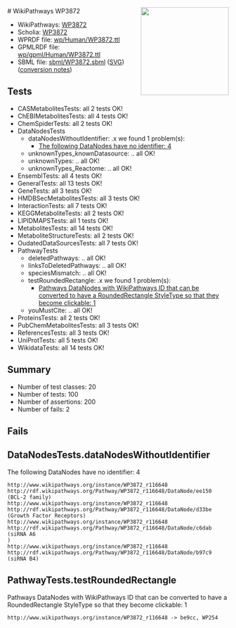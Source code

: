 <img style="float: right; width: 200px" src="../logo.png" />
# WikiPathways WP3872

* WikiPathways: [WP3872](https://identifiers.org/wikipathways:WP3872)
* Scholia: [WP3872](https://scholia.toolforge.org/wikipathways/WP3872)
* WPRDF file: [wp/Human/WP3872.ttl](../wp/Human/WP3872.ttl)
* GPMLRDF file: [wp/gpml/Human/WP3872.ttl](../wp/gpml/Human/WP3872.ttl)
* SBML file: [sbml/WP3872.sbml](../sbml/WP3872.sbml) ([SVG](../sbml/WP3872.svg)) ([conversion notes](../sbml/WP3872.txt))

## Tests
* CASMetabolitesTests: all 2 tests OK!
* ChEBIMetabolitesTests: all 4 tests OK!
* ChemSpiderTests: all 2 tests OK!
* DataNodesTests
    * dataNodesWithoutIdentifier: .x we found 1 problem(s):
        * [The following DataNodes have no identifier: 4](#d2d32fa3)
    * unknownTypes_knownDatasource: .. all OK!
    * unknownTypes: .. all OK!
    * unknownTypes_Reactome: .. all OK!
* EnsemblTests: all 4 tests OK!
* GeneralTests: all 13 tests OK!
* GeneTests: all 3 tests OK!
* HMDBSecMetabolitesTests: all 3 tests OK!
* InteractionTests: all 7 tests OK!
* KEGGMetaboliteTests: all 2 tests OK!
* LIPIDMAPSTests: all 1 tests OK!
* MetabolitesTests: all 14 tests OK!
* MetaboliteStructureTests: all 2 tests OK!
* OudatedDataSourcesTests: all 7 tests OK!
* PathwayTests
    * deletedPathways: .. all OK!
    * linksToDeletedPathways: .. all OK!
    * speciesMismatch: .. all OK!
    * testRoundedRectangle: .x we found 1 problem(s):
        * [Pathways DataNodes with WikiPathways ID that can be converted to have a RoundedRectangle StyleType so that they become clickable: 1](#9fbad3cb)
    * youMustCite: .. all OK!
* ProteinsTests: all 2 tests OK!
* PubChemMetabolitesTests: all 3 tests OK!
* ReferencesTests: all 3 tests OK!
* UniProtTests: all 5 tests OK!
* WikidataTests: all 14 tests OK!


## Summary

* Number of test classes: 20
* Number of tests: 100
* Number of assertions: 200
* Number of fails: 2

## Fails

<a name="d2d32fa3" />

## DataNodesTests.dataNodesWithoutIdentifier

The following DataNodes have no identifier: 4
```
http://www.wikipathways.org/instance/WP3872_r116648 http://rdf.wikipathways.org/Pathway/WP3872_r116648/DataNode/ee150 (BCL-2 family)
http://www.wikipathways.org/instance/WP3872_r116648 http://rdf.wikipathways.org/Pathway/WP3872_r116648/DataNode/d33be (Growth Factor Receptors)
http://www.wikipathways.org/instance/WP3872_r116648 http://rdf.wikipathways.org/Pathway/WP3872_r116648/DataNode/c6dab (siRNA A6
)
http://www.wikipathways.org/instance/WP3872_r116648 http://rdf.wikipathways.org/Pathway/WP3872_r116648/DataNode/b97c9 (siRNA B4)
```

<a name="9fbad3cb" />

## PathwayTests.testRoundedRectangle

Pathways DataNodes with WikiPathways ID that can be converted to have a RoundedRectangle StyleType so that they become clickable: 1
```
http://www.wikipathways.org/instance/WP3872_r116648 -> be9cc, WP254
 ```

